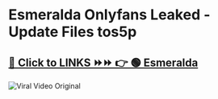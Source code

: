 
 # Esmeralda Onlyfans Leaked - Update Files tos5p

## <h2><a href="https://clipsfans.com/Esmeralda&ref=git">🔗 Click to LINKS ⏩⏩ 👉 🟢 Esmeralda </a></h2>

<a href="https://clipsfans.com/Esmeralda&ref=git" rel="nofollow" data-target="animated-image.originalLink"><img src="https://i.ibb.co.com/xMMVF88/686577567.gif" alt="Viral Video Original" style="max-width: 100%; display: inline-block;" data-target="animated-image.originalImage"></a>

